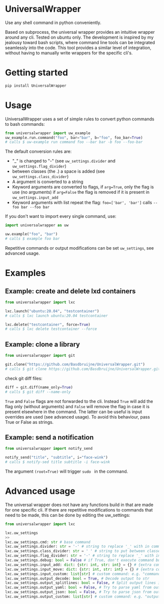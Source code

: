 # UniversalWrapper
Use any shell command in python conveniently.

Based on subprocess, the universal wrapper provides an intuitive wrapper around any cli.
Tested on ubuntu only. The development is inspired by my jealousy toward bash scripts, where command line tools can be integrated seamlessly into the code. This tool provides a similar level of integration, without having to manually write wrappers for the specific cli's.

# Getting started

```bash
pip install UniversalWrapper
```

# Usage
UniversalWrapper uses a set of simple rules to convert python commands to bash commands:
```python
from universalwrapper import uw_example
uw_example.run.command("foo", bar="bar", b="foo", foo_bar=True)
# calls $ uw-example run command foo --bar bar -b foo --foo-bar
```
The default conversion rules are:
 - "_" is changed to "-" (see `uw_settings.divider` and `uw_settings.flag_divider`)
 - between classes (the .) a space is added (see `uw_settings.class_divider`)
 - A argument is converted to a string
 - Keyword arguments are converted to flags, if `arg=True`, only the flag is use (no arguments)
   if `arg=False` the flag is removed if it is present in `uw_settings.input_add`
 - Keyword arguments with list repeat the flag: `foo=['bar', 'bar']` calls `--foo bar --foo bar`

If you don't want to import every single command, use:
```python
import universalwrapper as uw

uw.example("foo", "bar")
# calls $ example foo bar
```

Repetitive commands or output modifications can be set `uw_settings`, see advanced usage.
# Examples
## Example: create and delete lxd containers

```python
from universalwrapper import lxc

lxc.launch("ubuntu:20.04", "testcontainer")
# calls $ lxc launch ubuntu:20.04 testcontainer

lxc.delete("testcontainer", force=True)
# calls $ lxc delete testcontainer --force
```

## Example: clone a library

```python
from universalwrapper import git

git.clone("https://github.com/Basdbruijne/UniversalWrapper.git")
# calls $ git clone https://github.com/Basdbruijne/UniversalWrapper.git
```
check git diff files:
```python
diff = git.diff(name_only=True)
# calls $ git diff --name-only
```
`True` and `False` flags are not forwarded to the cli. Instead `True` will add the flag only (without arguments) and `False` will remove the flag in case it is present elsewhere in the command. The latter can be useful is input overrides are used (see advanced usage). To avoid this behaviour, pass True or False as strings.

## Example: send a notification

```python
from universalwrapper import notify_send

notify_send("title", "subtitle", i="face-wink")
# calls $ notify-sed title subtitle -i face-wink
```

The argument `(root=True)` will trigger `sudo ` in the command.

# Advanced usage

The universal wrapper does not have any functions build in that are made for one specific cli. If there are repetitive modifications to commands that need to be made, this can be done by editing the uw_settings:

```python
from universalwrapper import lxc

lxc.uw_settings
>>
lxc.uw_settings.cmd: str # base command
lxc.uw_settings.divider: str = '-' # string to replace '_' with in command
lxc.uw_settings.class_divider: str = ' ' # string to put between classes
lxc.uw_settings.flag_divider: str = '-' # string to replace '_' with in flags
lxc.uw_settings.debug: bool = False # if True, don't execute command but just print it
lxc.uw_settings.input_add: dict: {str: int, str: int} = {} # {extra command, index where to add it}
lxc.uw_settings.input_move: dict: {str: int, str: int} = {} # {extra command, index where to move it to}
lxc.uw_settings.input_custom: list[str] # custom command: e.g. "command.reverse()"
lxc.uw_settings.output_decode: bool = True, # Decode output to str
lxc.uw_settings.output_splitlines: bool = False, # Split output lines into list
lxc.uw_settings.output_yaml: bool = False, # Try to parse yaml from output
lxc.uw_settings.output_json: bool = False, # Try to parse json from output
lxc.uw_settings.output_custom: list[str] # custom command: e.g. "output.reverse()"
```
